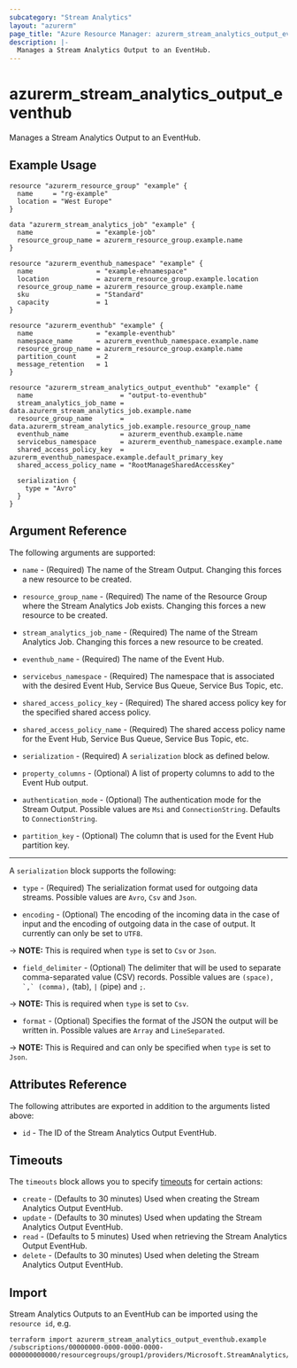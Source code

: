 ```yaml
---
subcategory: "Stream Analytics"
layout: "azurerm"
page_title: "Azure Resource Manager: azurerm_stream_analytics_output_eventhub"
description: |-
  Manages a Stream Analytics Output to an EventHub.
---
```


# azurerm_stream_analytics_output_eventhub

Manages a Stream Analytics Output to an EventHub.

## Example Usage

```hcl
resource "azurerm_resource_group" "example" {
  name     = "rg-example"
  location = "West Europe"
}

data "azurerm_stream_analytics_job" "example" {
  name                = "example-job"
  resource_group_name = azurerm_resource_group.example.name
}

resource "azurerm_eventhub_namespace" "example" {
  name                = "example-ehnamespace"
  location            = azurerm_resource_group.example.location
  resource_group_name = azurerm_resource_group.example.name
  sku                 = "Standard"
  capacity            = 1
}

resource "azurerm_eventhub" "example" {
  name                = "example-eventhub"
  namespace_name      = azurerm_eventhub_namespace.example.name
  resource_group_name = azurerm_resource_group.example.name
  partition_count     = 2
  message_retention   = 1
}

resource "azurerm_stream_analytics_output_eventhub" "example" {
  name                      = "output-to-eventhub"
  stream_analytics_job_name = data.azurerm_stream_analytics_job.example.name
  resource_group_name       = data.azurerm_stream_analytics_job.example.resource_group_name
  eventhub_name             = azurerm_eventhub.example.name
  servicebus_namespace      = azurerm_eventhub_namespace.example.name
  shared_access_policy_key  = azurerm_eventhub_namespace.example.default_primary_key
  shared_access_policy_name = "RootManageSharedAccessKey"

  serialization {
    type = "Avro"
  }
}
```

## Argument Reference

The following arguments are supported:

* `name` - (Required) The name of the Stream Output. Changing this forces a new resource to be created.

* `resource_group_name` - (Required) The name of the Resource Group where the Stream Analytics Job exists. Changing this forces a new resource to be created.

* `stream_analytics_job_name` - (Required) The name of the Stream Analytics Job. Changing this forces a new resource to be created.

* `eventhub_name` - (Required) The name of the Event Hub.

* `servicebus_namespace` - (Required) The namespace that is associated with the desired Event Hub, Service Bus Queue, Service Bus Topic, etc.

* `shared_access_policy_key` - (Required) The shared access policy key for the specified shared access policy.

* `shared_access_policy_name` - (Required) The shared access policy name for the Event Hub, Service Bus Queue, Service Bus Topic, etc.

* `serialization` - (Required) A `serialization` block as defined below.

* `property_columns` - (Optional) A list of property columns to add to the Event Hub output.

* `authentication_mode` - (Optional) The authentication mode for the Stream Output. Possible values are `Msi` and `ConnectionString`. Defaults to `ConnectionString`.

* `partition_key` - (Optional) The column that is used for the Event Hub partition key.

---

A `serialization` block supports the following:

* `type` - (Required) The serialization format used for outgoing data streams. Possible values are `Avro`, `Csv` and `Json`.

* `encoding` - (Optional) The encoding of the incoming data in the case of input and the encoding of outgoing data in the case of output. It currently can only be set to `UTF8`.

-> **NOTE:** This is required when `type` is set to `Csv` or `Json`.

* `field_delimiter` - (Optional) The delimiter that will be used to separate comma-separated value (CSV) records. Possible values are `` (space), `,` (comma), `` (tab), `|` (pipe) and `;`.

-> **NOTE:** This is required when `type` is set to `Csv`.

* `format` - (Optional) Specifies the format of the JSON the output will be written in. Possible values are `Array` and `LineSeparated`.

-> **NOTE:** This is Required and can only be specified when `type` is set to `Json`.

## Attributes Reference

The following attributes are exported in addition to the arguments listed above:

* `id` - The ID of the Stream Analytics Output EventHub.

## Timeouts

The `timeouts` block allows you to specify [timeouts](https://www.terraform.io/language/resources/syntax#operation-timeouts) for certain actions:

* `create` - (Defaults to 30 minutes) Used when creating the Stream Analytics Output EventHub.
* `update` - (Defaults to 30 minutes) Used when updating the Stream Analytics Output EventHub.
* `read` - (Defaults to 5 minutes) Used when retrieving the Stream Analytics Output EventHub.
* `delete` - (Defaults to 30 minutes) Used when deleting the Stream Analytics Output EventHub.

## Import

Stream Analytics Outputs to an EventHub can be imported using the `resource id`, e.g.

```shell
terraform import azurerm_stream_analytics_output_eventhub.example /subscriptions/00000000-0000-0000-0000-000000000000/resourcegroups/group1/providers/Microsoft.StreamAnalytics/streamingjobs/job1/outputs/output1
```
